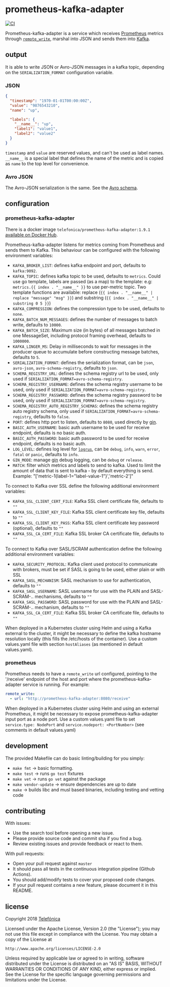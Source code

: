 # prometheus-kafka-adapter

[![CI](https://github.com/Telefonica/prometheus-kafka-adapter/workflows/Go/badge.svg?event=push)](https://github.com/Telefonica/prometheus-kafka-adapter/actions)

Prometheus-kafka-adapter is a service which receives [Prometheus](https://github.com/prometheus) metrics through [`remote_write`](https://prometheus.io/docs/prometheus/latest/configuration/configuration/#remote_write), marshal into JSON and sends them into [Kafka](https://github.com/apache/kafka).

## output

It is able to write JSON or Avro-JSON messages in a kafka topic, depending on the `SERIALIZATION_FORMAT` configuration variable.

### JSON

```json
{
  "timestamp": "1970-01-01T00:00:00Z",
  "value": "9876543210",
  "name": "up",

  "labels": {
    "__name__": "up",
    "label1": "value1",
    "label2": "value2"
  }
}
```

`timestamp` and `value` are reserved values, and can't be used as label names. `__name__` is a special label that defines the name of the metric and is copied as `name` to the top level for convenience.

### Avro JSON

The Avro-JSON serialization is the same. See the [Avro schema](./schemas/metric.avsc).

## configuration

### prometheus-kafka-adapter

There is a docker image `telefonica/prometheus-kafka-adapter:1.9.1` [available on Docker Hub](https://hub.docker.com/r/telefonica/prometheus-kafka-adapter/).

Prometheus-kafka-adapter listens for metrics coming from Prometheus and sends them to Kafka. This behaviour can be configured with the following environment variables:

- `KAFKA_BROKER_LIST`: defines kafka endpoint and port, defaults to `kafka:9092`.
- `KAFKA_TOPIC`: defines kafka topic to be used, defaults to `metrics`. Could use go template, labels are passed (as a map) to the template: e.g: `metrics.{{ index . "__name__" }}` to use per-metric topic. Two template functions are available: replace (`{{ index . "__name__" | replace "message" "msg" }}`) and substring (`{{ index . "__name__" | substring 0 5 }}`)
- `KAFKA_COMPRESSION`: defines the compression type to be used, defaults to `none`.
- `KAFKA_BATCH_NUM_MESSAGES`: defines the number of messages to batch write, defaults to `10000`.
- `KAFKA_BATCH_SIZE`: Maximum size (in bytes) of all messages batched in one MessageSet, including protocol framing overhead, defaults to `1000000`.
- `KAFKA_LINGER_MS`:  Delay in milliseconds to wait for messages in the producer queue to accumulate before constructing message batches, defaults to `5`.
- `SERIALIZATION_FORMAT`: defines the serialization format, can be `json`, `avro-json`, `avro-schema-registry`, defaults to `json`.
- `SCHEMA_REGISTRY_URL`: defines the schema registry url to be used, only used if `SERIALIZATION_FORMAT=avro-schema-registry`.
- `SCHEMA_REGISTRY_USERNAME`: defines the schema registry username to be used, only used if `SERIALIZATION_FORMAT=avro-schema-registry`.
- `SCHEMA_REGISTRY_PASSWORD`: defines the schema registry password to be used, only used if `SERIALIZATION_FORMAT=avro-schema-registry`.
- `SCHEMA_REGISTRY_AUTO_REGISTRY_SCHEMAS`: defines the schema registry auto registry schema, only used if `SERIALIZATION_FORMAT=avro-schema-registry`, defaults to `false`.
- `PORT`: defines http port to listen, defaults to `8080`, used directly by [gin](https://github.com/gin-gonic/gin).
- `BASIC_AUTH_USERNAME`: basic auth username to be used for receive endpoint, defaults is no basic auth.
- `BASIC_AUTH_PASSWORD`: basic auth password to be used for receive endpoint, defaults is no basic auth.
- `LOG_LEVEL`: defines log level for [`logrus`](https://github.com/sirupsen/logrus), can be `debug`, `info`, `warn`, `error`, `fatal` or `panic`, defaults to `info`.
- `GIN_MODE`: manage [gin](https://github.com/gin-gonic/gin) debug logging, can be `debug` or `release`.
- `MATCH`: filter which metrics and labels to send to kafka. Used to limit the amount of data that is sent to kafka - by default everything is send. Example:   "['metric-1{label-1=\"label-value-1\"}','metric-2']"

To connect to Kafka over SSL define the following additional environment variables:

- `KAFKA_SSL_CLIENT_CERT_FILE`: Kafka SSL client certificate file, defaults to `""`
- `KAFKA_SSL_CLIENT_KEY_FILE`: Kafka SSL client certificate key file, defaults to `""`
- `KAFKA_SSL_CLIENT_KEY_PASS`: Kafka SSL client certificate key password (optional), defaults to `""`
- `KAFKA_SSL_CA_CERT_FILE`: Kafka SSL broker CA certificate file, defaults to `""`

To connect to Kafka over SASL/SCRAM authentication define the following additional environment variables:

- `KAFKA_SECURITY_PROTOCOL`: Kafka client used protocol to communicate with brokers, must be set if SASL is going to be used, either plain or with SSL
- `KAFKA_SASL_MECHANISM`: SASL mechanism to use for authentication, defaults to `""`
- `KAFKA_SASL_USERNAME`: SASL username for use with the PLAIN and SASL-SCRAM-.. mechanisms, defaults to `""`
- `KAFKA_SASL_PASSWORD`: SASL password for use with the PLAIN and SASL-SCRAM-.. mechanism, defaults to `""`
- `KAFKA_SSL_CA_CERT_FILE`: Kafka SSL broker CA certificate file, defaults to `""`

When deployed in a Kubernetes cluster using Helm and using a Kafka external to the cluster, it might be necessary to define the kafka hostname resolution locally (this fills the /etc/hosts of the container). Use a custom values.yaml file with section `hostAliases` (as mentioned in default values.yaml).

### prometheus

Prometheus needs to have a `remote_write` url configured, pointing to the '/receive' endpoint of the host and port where the prometheus-kafka-adapter service is running. For example:

```yaml
remote_write:
  - url: "http://prometheus-kafka-adapter:8080/receive"
```

When deployed in a Kubernetes cluster using Helm and using an external Prometheus, it might be necessary to expose prometheus-kafka-adapter input port as a node port. Use a custom values.yaml file to set `service.type: NodePort` and `service.nodeport: <PortNumber>` (see comments in default values.yaml)

## development

The provided Makefile can do basic linting/building for you simply:

* `make fmt` -> basic formatting.
* `make test` -> runs `go test` fixtures
* `make vet` -> runs `go vet` against the package
* `make vendor-update` -> ensure dependencies are up to date
* `make` -> builds libc and musl based binaries, including testing and vetting code

## contributing

With issues:
  - Use the search tool before opening a new issue.
  - Please provide source code and commit sha if you find a bug.
  - Review existing issues and provide feedback or react to them.

With pull requests:
  - Open your pull request against `master`
  - It should pass all tests in the continuous integration pipeline (Github Actions).
  - You should add/modify tests to cover your proposed code changes.
  - If your pull request contains a new feature, please document it in this README.


## license

Copyright 2018 [Telefónica](https://www.telefonica.com)

Licensed under the Apache License, Version 2.0 (the "License");
you may not use this file except in compliance with the License.
You may obtain a copy of the License at

    http://www.apache.org/licenses/LICENSE-2.0

Unless required by applicable law or agreed to in writing, software
distributed under the License is distributed on an "AS IS" BASIS,
WITHOUT WARRANTIES OR CONDITIONS OF ANY KIND, either express or implied.
See the License for the specific language governing permissions and
limitations under the License.
